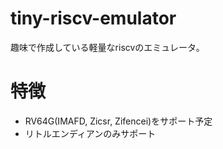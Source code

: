 # tiny-riscv-emulator
趣味で作成している軽量なriscvのエミュレータ。

# 特徴
* RV64G(IMAFD, Zicsr, Zifencei)をサポート予定
* リトルエンディアンのみサポート
